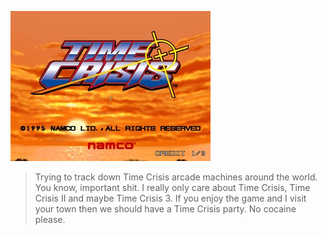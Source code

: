 ![Time Crisis](https://github.com/dylanegan/time-crisis/raw/master/time-crisis.jpg)

> Trying to track down Time Crisis arcade machines around the world. You know, important shit.
> I really only care about Time Crisis, Time Crisis II and maybe Time Crisis 3.
> If you enjoy the game and I visit your town then we should have a Time Crisis party.
> No cocaine please.

